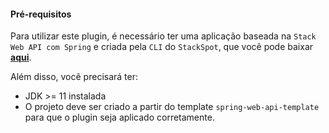 #### **Pré-requisitos**
Para utilizar este plugin, é necessário ter uma aplicação baseada na `Stack Web API com Spring` e criada pela `CLI` do `StackSpot`, que você pode baixar [**aqui**](https://stackspot.com/).

Além disso, você precisará ter:
- JDK >= 11 instalada
- O projeto deve ser criado a partir do template `spring-web-api-template` para que o plugin seja aplicado corretamente.